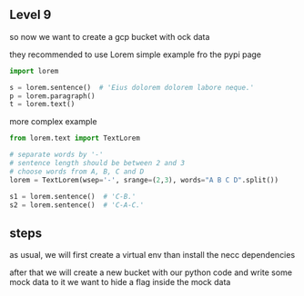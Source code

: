 

## Level 9

so now we want to create a gcp bucket with ock data

they recommended to use Lorem
simple example fro the pypi page

```python
import lorem

s = lorem.sentence()  # 'Eius dolorem dolorem labore neque.'
p = lorem.paragraph()
t = lorem.text()
```

more complex example

```python
from lorem.text import TextLorem

# separate words by '-'
# sentence length should be between 2 and 3
# choose words from A, B, C and D
lorem = TextLorem(wsep='-', srange=(2,3), words="A B C D".split())

s1 = lorem.sentence()  # 'C-B.'
s2 = lorem.sentence()  # 'C-A-C.'
```

## steps

as usual, we will first create a virtual env
than install the necc dependencies

after that we will create a new bucket with our python code
and write some mock data to it
we want to hide a flag inside the mock data
